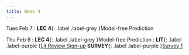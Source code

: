 ```yaml
---
title: Week 4
---
```


Tues Feb 7
: **LEC 4**{: .label .label-grey }Model-free Prediction

Thu Feb 9
: **LEC 4**{: .label .label-grey }Model-free Prediction
    : **LIT**{: .label .label-purple }[Lit Review Sign-up](https://drive.google.com/drive/folders/1tSIXVxfXBTuVcjtI0VAuIgyNQr1uONus?usp=sharing) **SURVEY**{: .label .label-purple }[Survey 1](https://forms.gle/F2r4JJzjDB63aTiP9)